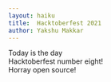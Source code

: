 ```yaml
---
layout: haiku
title:  Hacktoberfest 2021
author: Yakshu Makkar
---
```

Today is the day<br>
Hacktoberfest number eight!<br>
Horray open source!<br>